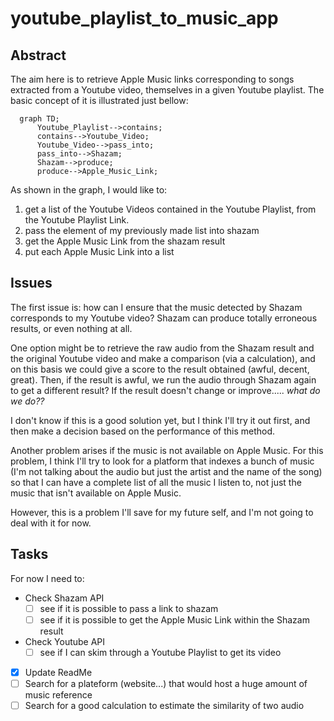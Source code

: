 # youtube_playlist_to_music_app
## Abstract
The aim here is to retrieve Apple Music links corresponding to songs extracted from a Youtube video, themselves in a given Youtube playlist.
The basic concept of it is illustrated just bellow:
```mermaid
  graph TD;
      Youtube_Playlist-->contains;
      contains-->Youtube_Video;
      Youtube_Video-->pass_into;
      pass_into-->Shazam;
      Shazam-->produce;
      produce-->Apple_Music_Link;
```
As shown in the graph, I would like to:
1. get a list of the Youtube Videos contained in the Youtube Playlist, from the Youtube Playlist Link.
2. pass the element of my previously made list into shazam
4. get the Apple Music Link from the shazam result
5. put each Apple Music Link into a list

## Issues
The first issue is: how can I ensure that the music detected by Shazam corresponds to my Youtube video? Shazam can produce totally erroneous results, or even nothing at all.

One option might be to retrieve the raw audio from the Shazam result and the original Youtube video and make a comparison (via a calculation), and on this basis we could give a score to the result obtained (awful, decent, great). Then, if the result is awful, we run the audio through Shazam again to get a different result? If the result doesn't change or improve..... *what do we do??*

I don't know if this is a good solution yet, but I think I'll try it out first, and then make a decision based on the performance of this method.

Another problem arises if the music is not available on Apple Music. For this problem, I think I'll try to look for a platform that indexes a bunch of music (I'm not talking about the audio but just the artist and the name of the song) so that I can have a complete list of all the music I listen to, not just the music that isn't available on Apple Music.

However, this is a problem I'll save for my future self, and I'm not going to deal with it for now.

## Tasks
For now I need to:
- Check Shazam API
  - [ ] see if it is possible to pass a link to shazam 
  - [ ] see if it is possible to get the Apple Music Link within the Shazam result
- Check Youtube API
  - [ ] see if I can skim through a Youtube Playlist to get its video 
- [x] Update ReadMe
- [ ] Search for a plateform (website...) that would host a huge amount of music reference
- [ ] Search for a good calculation to estimate the similarity of two audio
